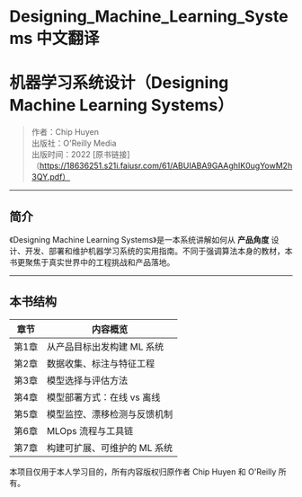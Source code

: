 # Designing_Machine_Learning_Systems 中文翻译

# 机器学习系统设计（Designing Machine Learning Systems）

> 作者：Chip Huyen  
> 出版社：O'Reilly Media  
> 出版时间：2022
> [原书链接]（https://18636251.s21i.faiusr.com/61/ABUIABA9GAAghIK0ugYowM2h3QY.pdf）

---

## 简介

《Designing Machine Learning Systems》是一本系统讲解如何从 **产品角度** 设计、开发、部署和维护机器学习系统的实用指南。不同于强调算法本身的教材，本书更聚焦于真实世界中的工程挑战和产品落地。

---

## 本书结构

| 章节 | 内容概览 |
|------|-----------|
| 第1章 | 从产品目标出发构建 ML 系统 |
| 第2章 | 数据收集、标注与特征工程 |
| 第3章 | 模型选择与评估方法 |
| 第4章 | 模型部署方式：在线 vs 离线 |
| 第5章 | 模型监控、漂移检测与反馈机制 |
| 第6章 | MLOps 流程与工具链 |
| 第7章 | 构建可扩展、可维护的 ML 系统 |


本项目仅用于本人学习目的，所有内容版权归原作者 Chip Huyen 和 O'Reilly 所有。


